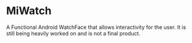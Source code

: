 # MiWatch
A Functional Android WatchFace that allows interactivity for the user. It is still being heavily worked on and is not a final product.  
